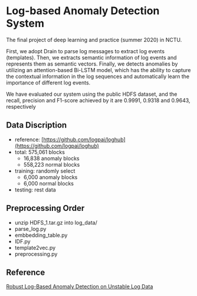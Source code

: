 # Log-based Anomaly Detection System
The final project of deep learning and practice (summer 2020) in NCTU.

First, we adopt Drain to parse log messages to extract log events (templates).
Then, we extracts semantic information of log events and represents them as semantic vectors.
Finally, we detects anomalies by utilizing an attention-based Bi-LSTM model, which has the ability to capture the contextual
information in the log sequences and automatically learn the importance of different log events.

We have evaluated our system using the public HDFS dataset, and the
recall, precision and F1-score achieved by it are 0.9991, 0.9318 and 0.9643, respectively

## Data Discription
* reference: [https://github.com/logpai/loghub](https://github.com/logpai/loghub)
* total: 575,061 blocks
    - 16,838 anomaly blocks
    - 558,223 normal blocks
* training: randomly select
    - 6,000 anomaly blocks
    - 6,000 normal blocks
* testing: rest data

## Preprocessing Order
* unzip HDFS_1.tar.gz into log_data/
* parse_log.py
* embbedding_table.py
* IDF.py
* template2vec.py
* preprocessing.py

## Reference
[Robust Log-Based Anomaly Detection on Unstable Log Data](https://dl.acm.org/doi/pdf/10.1145/3338906.3338931?casa_token=_HjRKtv-ddkAAAAA:LQ-wpe6fmsfye9ivWbRuKX1QFeYLLqzHztmr3pCb9w7yWIgR7B5KNPvj4r4gHMwKD6zAG5W3CHsu)
